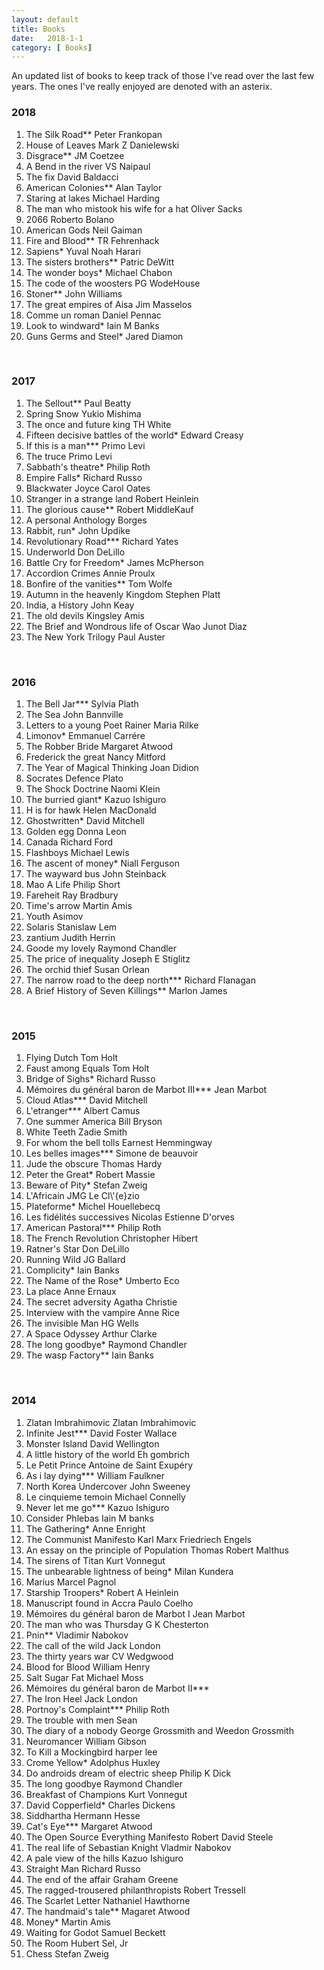 ```yaml
---
layout: default
title: Books
date:   2018-1-1 
category: [ Books]
---
```



    
<p>
    An updated list of books to keep track of those I've read over the last few years. The ones I've really enjoyed are denoted with an asterix. 
</p>

<h3> 2018</h3>
<ol>
<li> 	 The Silk Road**  Peter Frankopan </li>
<li>  House of Leaves  Mark Z Danielewski </li>
<li>  Disgrace**  JM Coetzee </li>
<li>  A Bend in the river  VS Naipaul </li>
<li>  The fix  David Baldacci </li>
<li>  American Colonies**   Alan Taylor </li>
<li>  Staring at lakes   Michael Harding </li>
<li>  The man who mistook his wife for a hat   Oliver Sacks</li>
<li>  2066  Roberto Bolano</li>
<li>  American Gods  Neil Gaiman </li>
<li>  Fire and Blood**  TR Fehrenhack </li>
<li>  Sapiens*  Yuval Noah Harari </li>
<li>  The sisters brothers**  Patric DeWitt </li>
<li>  The wonder boys*  Michael Chabon</li>
<li>  The code of the woosters  PG WodeHouse
<li>  Stoner**  John Williams </li>
<li>  The great empires of Aisa  Jim Masselos
<li>  Comme un roman  Daniel Pennac</li>
<li>  Look to windward*  Iain M Banks</li>
<li>  Guns Germs and Steel*  Jared Diamon</li> 
</ol>

<br>



<h3> 2017</h3>
<ol>
<li>  The Sellout**  Paul Beatty </li>
<li>  Spring Snow  Yukio Mishima </li>
<li>  The once and future king  TH White </li>
<li>  Fifteen decisive battles of the world*  Edward Creasy </li>
<li>  If this is a man***  Primo Levi </li>
<li>  The truce  Primo Levi </li>
<li>  Sabbath's theatre*  Philip Roth </li>
<li>  Empire Falls*  Richard Russo </li>
<li>  Blackwater  Joyce Carol Oates </li>
<li>  Stranger in a strange land  Robert Heinlein </li>
<li>  The glorious cause**  Robert MiddleKauf </li>
<li>  A personal Anthology  Borges </li>
<li>  Rabbit, run*  John Updike </li>
<li>  Revolutionary Road***  Richard Yates </li>
<li>  Underworld  Don DeLillo </li>
<li>  Battle Cry for Freedom*  James McPherson </li>
<li>  Accordion Crimes  Annie Proulx </li>
<li>  Bonfire of the vanities**  Tom Wolfe </li>
<li>  Autumn in the heavenly Kingdom  Stephen Platt </li>
<li>  India, a History  John Keay </li>
<li>  The old devils  Kingsley Amis </li>
<li>  The Brief and Wondrous life of Oscar Wao  Junot Diaz </li>
<li>  The New York Trilogy  Paul Auster </li>
</ol>

<br>


<h3> 2016</h3>
<ol>
<li>  The Bell Jar***  Sylvia Plath </li>
<li>  The Sea  John Bannville </li>
<li>  Letters to a young Poet  Rainer Maria Rilke </li>
<li>  Limonov*  Emmanuel Carrére </li>
<li>  The Robber Bride  Margaret Atwood </li>
<li>  Frederick the great  Nancy Mitford </li>
<li>  The Year of Magical Thinking  Joan Didion </li>
<li>  Socrates Defence  Plato </li>
<li>  The Shock Doctrine  Naomi Klein </li>
<li>  The burried giant*  Kazuo Ishiguro </li>
<li>  H is for hawk  Helen MacDonald </li>
<li>  Ghostwritten*  David Mitchell </li>
<li>  Golden egg  Donna Leon </li>
<li>  Canada  Richard Ford </li>
<li>  Flashboys  Michael Lewis </li>
<li>  The ascent of money*  Niall Ferguson </li>
<li>  The wayward bus  John Steinback </li>
<li>  Mao A Life  Philip Short </li>
<li>  Fareheit   Ray Bradbury </li>
<li>  Time's arrow  Martin Amis </li>
<li>  Youth  Asimov </li>
<li>  Solaris  Stanislaw Lem </li>
<li>  zantium  Judith Herrin </li>
<li>  Goode my lovely  Raymond Chandler </li>
<li>  The price of inequality  Joseph E Stiglitz </li>
<li>  The orchid thief  Susan Orlean </li>
<li>  The narrow road to the deep north***  Richard Flanagan </li>
<li>  A Brief History of Seven Killings**  Marlon James </li>
</ol>

<br>

<h3> 2015</h3>
<ol>
<li>  Flying Dutch	     Tom Holt </li>
<li>  Faust among Equals	     Tom Holt </li>
<li>  Bridge of Sighs*	        Richard Russo </li>
<li>  Mémoires du général baron de Marbot III***	     Jean Marbot </li>
<li>  Cloud Atlas***	       David Mitchell</li>
<li>  L'etranger***	      Albert Camus</li>
<li>  One summer America 	      Bill Bryson</li>
<li>  White Teeth	      Zadie Smith</li>
<li>  For whom the bell tolls      Earnest Hemmingway</li>
<li>  Les belles images***    Simone de beauvoir</li>
<li>  Jude the obscure    Thomas Hardy</li>
<li>  Peter the Great*    Robert Massie</li>
<li>  Beware of Pity*    Stefan Zweig</li>
<li>  L'Africain    JMG Le Cl\'{e}zio</li>
<li>  Plateforme*    Michel Houellebecq</li>
<li>  Les fidélités successives    Nicolas Estienne D'orves</li>
<li>  American Pastoral***    Philip Roth</li>
<li>  The French Revolution    Christopher Hibert</li>
<li>  Ratner's Star    Don DeLillo</li>
<li>  Running Wild    JG Ballard</li>
<li>  Complicity*    Iain Banks</li>
<li>  The Name of the Rose*    Umberto Eco</li>
<li>  La place    Anne Ernaux</li>
<li>  The secret adversity    Agatha Christie</li>
<li>  Interview with the vampire    Anne Rice</li>
<li>  The invisible Man    HG Wells</li>
<li>  A Space Odyssey    Arthur Clarke</li>
<li>  The long goodbye*    Raymond Chandler</li>
<li>  The wasp Factory**    Iain Banks</li>
</ol>


<br>

<h3> 2014</h3>
<ol>
<li>  Zlatan Imbrahimovic	    Zlatan Imbrahimovic     </li>
<li>  Infinite Jest***	    David Foster Wallace     </li>
<li>  Monster Island	   David Wellington     </li>
<li>  A little history of the world	  Eh gombrich     </li>
<li>  Le Petit Prince	  Antoine de Saint Exupéry     </li>
<li>  As i lay dying***	   William Faulkner     </li>
<li>  North Korea Undercover	   John Sweeney     </li> 
<li>  Le cinquieme temoin	   Michael Connelly     </li>
<li>  Never let me go***  	Kazuo Ishiguro     </li>
<li>  Consider Phlebas	   Iain M banks     </li>
<li>  The Gathering*	  Anne Enright     </li>
<li>  The Communist Manifesto	  Karl Marx Friedriech Engels      </li>
<li>  An essay on the principle of Population  Thomas Robert Malthus     </li>
<li>  The sirens of Titan	  Kurt Vonnegut     </li>
<li>  The unbearable lightness of being*   Milan Kundera     </li>
<li>  Marius	    Marcel Pagnol     </li>
<li>  Starship Troopers*	    Robert A Heinlein     </li>
<li>  Manuscript found in Accra	    Paulo Coelho      </li>
<li>  Mémoires du général baron de Marbot I	 Jean Marbot     </li>
<li>  The man who was Thursday	  G K Chesterton     </li>
<li>  Pnin**	  Vladimir Nabokov     </li>
<li>  The call of the wild	  Jack London     </li>
<li>  The thirty years war	 CV Wedgwood     </li>
<li>  Blood for Blood	  William Henry     </li>
<li>  Salt Sugar Fat	 Michael Moss     </li>
<li>  Mémoires du général baron de Marbot II***	     </li>
<li>  The Iron Heel	  Jack London     </li>
<li>  Portnoy's Complaint***	  Philip Roth     </li>
<li>  The trouble with men	  Sean     </li>
<li>  The diary of a nobody	  George Grossmith and Weedon Grossmith     </li>
<li>  Neuromancer	  William Gibson     </li>
<li>  To Kill a Mockingbird	  harper lee     </li>
<li>  Crome Yellow*	  Adolphus Huxley     </li>
<li>  Do androids dream of electric sheep	  Philip K Dick     </li>
<li>  The long goodbye	   Raymond Chandler     </li>
<li>  Breakfast of Champions	  Kurt Vonnegut     </li>
<li>  David Copperfield*	  Charles Dickens     </li>
<li>  Siddhartha	  Hermann Hesse     </li>
<li>  Cat's Eye***	  Margaret Atwood     </li>
<li>  The Open Source Everything Manifesto	 Robert David Steele     </li>
<li>  The real life of Sebastian Knight	  Vladmir Nabokov     </li>
<li>  A pale view of the hills	  Kazuo Ishiguro     </li>
<li>  Straight Man	  Richard Russo     </li>
<li>  The end of the affair	  Graham Greene      </li>
<li>  The ragged-trousered philanthropists	  Robert Tressell     </li>
<li>  The Scarlet Letter	   Nathaniel Hawthorne     </li>
<li>  The handmaid's tale**	   Magaret Atwood     </li>
<li>  Money*	   Martin Amis    </li>
<li>  Waiting for Godot	   Samuel Beckett    </li>
<li>  The Room	    Hubert Sel, Jr    </li>
<li>  Chess	   Stefan Zweig  </li>
</ol>

